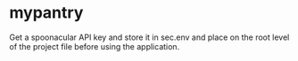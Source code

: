 # mypantry

Get a spoonacular API key and store it in sec.env and place on the root level of the project file before using the application.
